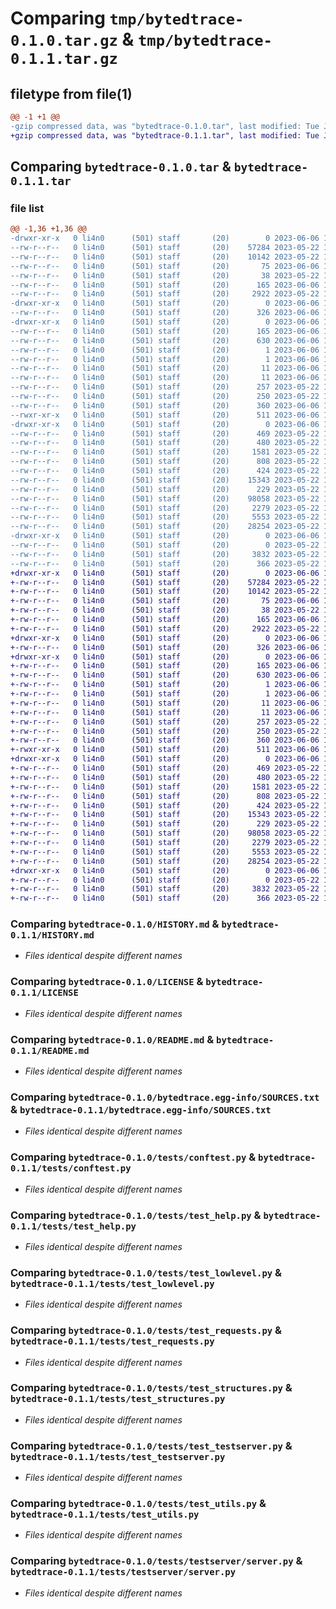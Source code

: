 # Comparing `tmp/bytedtrace-0.1.0.tar.gz` & `tmp/bytedtrace-0.1.1.tar.gz`

## filetype from file(1)

```diff
@@ -1 +1 @@
-gzip compressed data, was "bytedtrace-0.1.0.tar", last modified: Tue Jun  6 14:48:50 2023, max compression
+gzip compressed data, was "bytedtrace-0.1.1.tar", last modified: Tue Jun  6 14:49:02 2023, max compression
```

## Comparing `bytedtrace-0.1.0.tar` & `bytedtrace-0.1.1.tar`

### file list

```diff
@@ -1,36 +1,36 @@
-drwxr-xr-x   0 li4n0      (501) staff       (20)        0 2023-06-06 14:48:50.693844 bytedtrace-0.1.0/
--rw-r--r--   0 li4n0      (501) staff       (20)    57284 2023-05-22 15:11:02.000000 bytedtrace-0.1.0/HISTORY.md
--rw-r--r--   0 li4n0      (501) staff       (20)    10142 2023-05-22 15:08:07.000000 bytedtrace-0.1.0/LICENSE
--rw-r--r--   0 li4n0      (501) staff       (20)       75 2023-06-06 14:42:17.000000 bytedtrace-0.1.0/MANIFEST.in
--rw-r--r--   0 li4n0      (501) staff       (20)       38 2023-05-22 15:08:07.000000 bytedtrace-0.1.0/NOTICE
--rw-r--r--   0 li4n0      (501) staff       (20)      165 2023-06-06 14:48:50.694082 bytedtrace-0.1.0/PKG-INFO
--rw-r--r--   0 li4n0      (501) staff       (20)     2922 2023-05-22 15:08:07.000000 bytedtrace-0.1.0/README.md
-drwxr-xr-x   0 li4n0      (501) staff       (20)        0 2023-06-06 14:48:50.674837 bytedtrace-0.1.0/bytedtrace/
--rw-r--r--   0 li4n0      (501) staff       (20)      326 2023-06-06 14:19:39.000000 bytedtrace-0.1.0/bytedtrace/__init__py.py
-drwxr-xr-x   0 li4n0      (501) staff       (20)        0 2023-06-06 14:48:50.678383 bytedtrace-0.1.0/bytedtrace.egg-info/
--rw-r--r--   0 li4n0      (501) staff       (20)      165 2023-06-06 14:48:50.000000 bytedtrace-0.1.0/bytedtrace.egg-info/PKG-INFO
--rw-r--r--   0 li4n0      (501) staff       (20)      630 2023-06-06 14:48:50.000000 bytedtrace-0.1.0/bytedtrace.egg-info/SOURCES.txt
--rw-r--r--   0 li4n0      (501) staff       (20)        1 2023-06-06 14:48:50.000000 bytedtrace-0.1.0/bytedtrace.egg-info/dependency_links.txt
--rw-r--r--   0 li4n0      (501) staff       (20)        1 2023-06-06 14:05:14.000000 bytedtrace-0.1.0/bytedtrace.egg-info/not-zip-safe
--rw-r--r--   0 li4n0      (501) staff       (20)       11 2023-06-06 14:48:50.000000 bytedtrace-0.1.0/bytedtrace.egg-info/requires.txt
--rw-r--r--   0 li4n0      (501) staff       (20)       11 2023-06-06 14:48:50.000000 bytedtrace-0.1.0/bytedtrace.egg-info/top_level.txt
--rw-r--r--   0 li4n0      (501) staff       (20)      257 2023-05-22 15:08:07.000000 bytedtrace-0.1.0/pyproject.toml
--rw-r--r--   0 li4n0      (501) staff       (20)      250 2023-05-22 15:08:07.000000 bytedtrace-0.1.0/requirements-dev.txt
--rw-r--r--   0 li4n0      (501) staff       (20)      360 2023-06-06 14:48:50.695143 bytedtrace-0.1.0/setup.cfg
--rwxr-xr-x   0 li4n0      (501) staff       (20)      511 2023-06-06 14:47:55.000000 bytedtrace-0.1.0/setup.py
-drwxr-xr-x   0 li4n0      (501) staff       (20)        0 2023-06-06 14:48:50.692036 bytedtrace-0.1.0/tests/
--rw-r--r--   0 li4n0      (501) staff       (20)      469 2023-05-22 15:08:07.000000 bytedtrace-0.1.0/tests/__init__.py
--rw-r--r--   0 li4n0      (501) staff       (20)      480 2023-05-22 15:08:07.000000 bytedtrace-0.1.0/tests/compat.py
--rw-r--r--   0 li4n0      (501) staff       (20)     1581 2023-05-22 15:08:07.000000 bytedtrace-0.1.0/tests/conftest.py
--rw-r--r--   0 li4n0      (501) staff       (20)      808 2023-05-22 15:08:07.000000 bytedtrace-0.1.0/tests/test_help.py
--rw-r--r--   0 li4n0      (501) staff       (20)      424 2023-05-22 15:08:07.000000 bytedtrace-0.1.0/tests/test_hooks.py
--rw-r--r--   0 li4n0      (501) staff       (20)    15343 2023-05-22 15:08:07.000000 bytedtrace-0.1.0/tests/test_lowlevel.py
--rw-r--r--   0 li4n0      (501) staff       (20)      229 2023-05-22 15:08:07.000000 bytedtrace-0.1.0/tests/test_packages.py
--rw-r--r--   0 li4n0      (501) staff       (20)    98058 2023-05-22 15:11:02.000000 bytedtrace-0.1.0/tests/test_requests.py
--rw-r--r--   0 li4n0      (501) staff       (20)     2279 2023-05-22 15:08:07.000000 bytedtrace-0.1.0/tests/test_structures.py
--rw-r--r--   0 li4n0      (501) staff       (20)     5553 2023-05-22 15:08:07.000000 bytedtrace-0.1.0/tests/test_testserver.py
--rw-r--r--   0 li4n0      (501) staff       (20)    28254 2023-05-22 15:08:07.000000 bytedtrace-0.1.0/tests/test_utils.py
-drwxr-xr-x   0 li4n0      (501) staff       (20)        0 2023-06-06 14:48:50.693171 bytedtrace-0.1.0/tests/testserver/
--rw-r--r--   0 li4n0      (501) staff       (20)        0 2023-05-22 15:08:07.000000 bytedtrace-0.1.0/tests/testserver/__init__.py
--rw-r--r--   0 li4n0      (501) staff       (20)     3832 2023-05-22 15:08:07.000000 bytedtrace-0.1.0/tests/testserver/server.py
--rw-r--r--   0 li4n0      (501) staff       (20)      366 2023-05-22 15:08:07.000000 bytedtrace-0.1.0/tests/utils.py
+drwxr-xr-x   0 li4n0      (501) staff       (20)        0 2023-06-06 14:49:02.315808 bytedtrace-0.1.1/
+-rw-r--r--   0 li4n0      (501) staff       (20)    57284 2023-05-22 15:11:02.000000 bytedtrace-0.1.1/HISTORY.md
+-rw-r--r--   0 li4n0      (501) staff       (20)    10142 2023-05-22 15:08:07.000000 bytedtrace-0.1.1/LICENSE
+-rw-r--r--   0 li4n0      (501) staff       (20)       75 2023-06-06 14:42:17.000000 bytedtrace-0.1.1/MANIFEST.in
+-rw-r--r--   0 li4n0      (501) staff       (20)       38 2023-05-22 15:08:07.000000 bytedtrace-0.1.1/NOTICE
+-rw-r--r--   0 li4n0      (501) staff       (20)      165 2023-06-06 14:49:02.315930 bytedtrace-0.1.1/PKG-INFO
+-rw-r--r--   0 li4n0      (501) staff       (20)     2922 2023-05-22 15:08:07.000000 bytedtrace-0.1.1/README.md
+drwxr-xr-x   0 li4n0      (501) staff       (20)        0 2023-06-06 14:49:02.296697 bytedtrace-0.1.1/bytedtrace/
+-rw-r--r--   0 li4n0      (501) staff       (20)      326 2023-06-06 14:19:39.000000 bytedtrace-0.1.1/bytedtrace/__init__py.py
+drwxr-xr-x   0 li4n0      (501) staff       (20)        0 2023-06-06 14:49:02.300347 bytedtrace-0.1.1/bytedtrace.egg-info/
+-rw-r--r--   0 li4n0      (501) staff       (20)      165 2023-06-06 14:49:02.000000 bytedtrace-0.1.1/bytedtrace.egg-info/PKG-INFO
+-rw-r--r--   0 li4n0      (501) staff       (20)      630 2023-06-06 14:49:02.000000 bytedtrace-0.1.1/bytedtrace.egg-info/SOURCES.txt
+-rw-r--r--   0 li4n0      (501) staff       (20)        1 2023-06-06 14:49:02.000000 bytedtrace-0.1.1/bytedtrace.egg-info/dependency_links.txt
+-rw-r--r--   0 li4n0      (501) staff       (20)        1 2023-06-06 14:05:14.000000 bytedtrace-0.1.1/bytedtrace.egg-info/not-zip-safe
+-rw-r--r--   0 li4n0      (501) staff       (20)       11 2023-06-06 14:49:02.000000 bytedtrace-0.1.1/bytedtrace.egg-info/requires.txt
+-rw-r--r--   0 li4n0      (501) staff       (20)       11 2023-06-06 14:49:02.000000 bytedtrace-0.1.1/bytedtrace.egg-info/top_level.txt
+-rw-r--r--   0 li4n0      (501) staff       (20)      257 2023-05-22 15:08:07.000000 bytedtrace-0.1.1/pyproject.toml
+-rw-r--r--   0 li4n0      (501) staff       (20)      250 2023-05-22 15:08:07.000000 bytedtrace-0.1.1/requirements-dev.txt
+-rw-r--r--   0 li4n0      (501) staff       (20)      360 2023-06-06 14:49:02.316417 bytedtrace-0.1.1/setup.cfg
+-rwxr-xr-x   0 li4n0      (501) staff       (20)      511 2023-06-06 14:47:55.000000 bytedtrace-0.1.1/setup.py
+drwxr-xr-x   0 li4n0      (501) staff       (20)        0 2023-06-06 14:49:02.313929 bytedtrace-0.1.1/tests/
+-rw-r--r--   0 li4n0      (501) staff       (20)      469 2023-05-22 15:08:07.000000 bytedtrace-0.1.1/tests/__init__.py
+-rw-r--r--   0 li4n0      (501) staff       (20)      480 2023-05-22 15:08:07.000000 bytedtrace-0.1.1/tests/compat.py
+-rw-r--r--   0 li4n0      (501) staff       (20)     1581 2023-05-22 15:08:07.000000 bytedtrace-0.1.1/tests/conftest.py
+-rw-r--r--   0 li4n0      (501) staff       (20)      808 2023-05-22 15:08:07.000000 bytedtrace-0.1.1/tests/test_help.py
+-rw-r--r--   0 li4n0      (501) staff       (20)      424 2023-05-22 15:08:07.000000 bytedtrace-0.1.1/tests/test_hooks.py
+-rw-r--r--   0 li4n0      (501) staff       (20)    15343 2023-05-22 15:08:07.000000 bytedtrace-0.1.1/tests/test_lowlevel.py
+-rw-r--r--   0 li4n0      (501) staff       (20)      229 2023-05-22 15:08:07.000000 bytedtrace-0.1.1/tests/test_packages.py
+-rw-r--r--   0 li4n0      (501) staff       (20)    98058 2023-05-22 15:11:02.000000 bytedtrace-0.1.1/tests/test_requests.py
+-rw-r--r--   0 li4n0      (501) staff       (20)     2279 2023-05-22 15:08:07.000000 bytedtrace-0.1.1/tests/test_structures.py
+-rw-r--r--   0 li4n0      (501) staff       (20)     5553 2023-05-22 15:08:07.000000 bytedtrace-0.1.1/tests/test_testserver.py
+-rw-r--r--   0 li4n0      (501) staff       (20)    28254 2023-05-22 15:08:07.000000 bytedtrace-0.1.1/tests/test_utils.py
+drwxr-xr-x   0 li4n0      (501) staff       (20)        0 2023-06-06 14:49:02.315107 bytedtrace-0.1.1/tests/testserver/
+-rw-r--r--   0 li4n0      (501) staff       (20)        0 2023-05-22 15:08:07.000000 bytedtrace-0.1.1/tests/testserver/__init__.py
+-rw-r--r--   0 li4n0      (501) staff       (20)     3832 2023-05-22 15:08:07.000000 bytedtrace-0.1.1/tests/testserver/server.py
+-rw-r--r--   0 li4n0      (501) staff       (20)      366 2023-05-22 15:08:07.000000 bytedtrace-0.1.1/tests/utils.py
```

### Comparing `bytedtrace-0.1.0/HISTORY.md` & `bytedtrace-0.1.1/HISTORY.md`

 * *Files identical despite different names*

### Comparing `bytedtrace-0.1.0/LICENSE` & `bytedtrace-0.1.1/LICENSE`

 * *Files identical despite different names*

### Comparing `bytedtrace-0.1.0/README.md` & `bytedtrace-0.1.1/README.md`

 * *Files identical despite different names*

### Comparing `bytedtrace-0.1.0/bytedtrace.egg-info/SOURCES.txt` & `bytedtrace-0.1.1/bytedtrace.egg-info/SOURCES.txt`

 * *Files identical despite different names*

### Comparing `bytedtrace-0.1.0/tests/conftest.py` & `bytedtrace-0.1.1/tests/conftest.py`

 * *Files identical despite different names*

### Comparing `bytedtrace-0.1.0/tests/test_help.py` & `bytedtrace-0.1.1/tests/test_help.py`

 * *Files identical despite different names*

### Comparing `bytedtrace-0.1.0/tests/test_lowlevel.py` & `bytedtrace-0.1.1/tests/test_lowlevel.py`

 * *Files identical despite different names*

### Comparing `bytedtrace-0.1.0/tests/test_requests.py` & `bytedtrace-0.1.1/tests/test_requests.py`

 * *Files identical despite different names*

### Comparing `bytedtrace-0.1.0/tests/test_structures.py` & `bytedtrace-0.1.1/tests/test_structures.py`

 * *Files identical despite different names*

### Comparing `bytedtrace-0.1.0/tests/test_testserver.py` & `bytedtrace-0.1.1/tests/test_testserver.py`

 * *Files identical despite different names*

### Comparing `bytedtrace-0.1.0/tests/test_utils.py` & `bytedtrace-0.1.1/tests/test_utils.py`

 * *Files identical despite different names*

### Comparing `bytedtrace-0.1.0/tests/testserver/server.py` & `bytedtrace-0.1.1/tests/testserver/server.py`

 * *Files identical despite different names*

